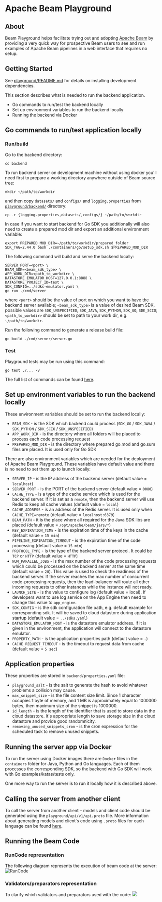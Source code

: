<!--
    Licensed to the Apache Software Foundation (ASF) under one
    or more contributor license agreements.  See the NOTICE file
    distributed with this work for additional information
    regarding copyright ownership.  The ASF licenses this file
    to you under the Apache License, Version 2.0 (the
    "License"); you may not use this file except in compliance
    with the License.  You may obtain a copy of the License at

      http://www.apache.org/licenses/LICENSE-2.0

    Unless required by applicable law or agreed to in writing,
    software distributed under the License is distributed on an
    "AS IS" BASIS, WITHOUT WARRANTIES OR CONDITIONS OF ANY
    KIND, either express or implied.  See the License for the
    specific language governing permissions and limitations
    under the License.
-->

# Apache Beam Playground

## About

Beam Playground helps facilitate trying out and adopting [Apache Beam](https://beam.apache.org/) by providing a very
quick way for prospective Beam users to see and run examples of Apache Beam pipelines in a web interface that requires
no setup.

## Getting Started

See [playground/README.md](../README.md) for details on installing development dependencies.

This section describes what is needed to run the backend application.

- Go commands to run/test the backend locally
- Set up environment variables to run the backend locally
- Running the backend via Docker

## Go commands to run/test application locally

### Run/build
Go to the backend directory:

```shell
cd backend
```

To run backend server on development machine without using docker you'll need first to prepare a working directory anywhere outside of Beam source tree:
```shell
mkdir ~/path/to/workdir
```
and then copy `datasets/` and `configs/` and `logging.properties` from [`playground/backend/`](/playground/backend/) directory:
```shell
cp -r {logging.properties,datasets/,configs/} ~/path/to/workdir
```

In case if you want to start backend for Go SDK you additionally will also need to create a prepared mod dir and export an additional environment variable:
```shell
export PREPARED_MOD_DIR=~/path/to/workdir/prepared_folder
SDK_TAG=2.44.0 bash ./containers/go/setup_sdk.sh $PREPARED_MOD_DIR
```

The following command will build and serve the backend locally:

```shell
SERVER_PORT=<port> \
BEAM_SDK=<beam_sdk_type> \
APP_WORK_DIR=<path_to_workdir> \
DATASTORE_EMULATOR_HOST=127.0.0.1:8888 \
DATASTORE_PROJECT_ID=test \
SDK_CONFIG=../sdks-emulator.yaml \
go run ./cmd/server
```

where `<port>` should be the value of port on which you want to have the backend server available; `<beam_sdk_type>` is a value of desired Beam SDK, possible values are `SDK_UNSPECIFIED`, `SDK_JAVA`, `SDK_PYTHON`, `SDK_GO`, `SDK_SCIO`; `<path_to_workdir>` should be set to path to your work dir, e.g. `~/path/to/workdir`.

Run the following command to generate a release build file:

```shell
go build ./cmd/server/server.go
```

### Test
Playground tests may be run using this command:

```shell
go test ./... -v
```

The full list of commands can be found [here](https://pkg.go.dev/cmd/go).

## Set up environment variables to run the backend locally

These environment variables should be set to run the backend locally:

- `BEAM_SDK` - is the SDK which backend could process (`SDK_GO` / `SDK_JAVA` / `SDK_PYTHON` / `SDK_SCIO` / `SDK_UNSPECIFIED`)
- `APP_WORK_DIR` - is the directory where all folders will be placed to process each code processing request
- `PREPARED_MOD_DIR` - is the directory where prepared go.mod and go.sum files are placed. It is used only for Go SDK

There are also environment variables which are needed for the deployment of Apache Beam Playground. These variables have
default value and there is no need to set them up to launch locally:

- `SERVER_IP` - is the IP address of the backend server (default value = `localhost`)
- `SERVER_PORT` - is the PORT of the backend server (default value = `8080`)
- `CACHE_TYPE` - is a type of the cache service which is used for the backend server. If it is set as a `remote`, then
  the backend server will use Redis to keep all cache values (default value = `local`)
- `CACHE_ADDRESS` - is an address of the Redis server. It is used only when `CACHE_TYPE=remote` (default value
  = `localhost:6379`)
- `BEAM_PATH` - it is the place where all required for the Java SDK libs are placed
  (default value = `/opt/apache/beam/jars/*`)
- `KEY_EXPIRATION_TIME` - is the expiration time of the keys in the cache (default value = `15 min`)
- `PIPELINE_EXPIRATION_TIMEOUT` - is the expiration time of the code processing (default value = `15 min`)
- `PROTOCOL_TYPE` - is the type of the backend server protocol. It could be `TCP` or `HTTP` (default value = `HTTP`)
- `NUM_PARALLEL_JOBS` - is the max number of the code processing requests which could be processed on the backend server
  at the same time (default value = `20`). This value is used to check the readiness of the backend server. If the
  server reaches the max number of concurrent code-processing requests, then the load-balancer will route all other
  incoming requests to other instances while the instance will not ready.
- `LAUNCH_SITE` - is the value to configure log (default value = local). If developers want to use log service on the
  App Engine then need to change this value to `app_engine`.
- `SDK_CONFIG` - is the sdk configuration file path, e.g. default example for corresponding sdk. It will be saved to cloud datastore during application startup (default value = `../sdks.yaml`)
- `DATASTORE_EMULATOR_HOST` - is the datastore emulator address. If it is given in the environment, the application will connect to the datastore emulator.
- `PROPERTY_PATH` - is the application properties path (default value = `.`)
- `CACHE_REQUEST_TIMEOUT` - is the timeout to request data from cache (default value = `5 sec`)

## Application properties

These properties are stored in `backend/properties.yaml` file:

- `playground_salt` - is the salt to generate the hash to avoid whatever problems a collision may cause.
- `max_snippet_size` - is the file content size limit. Since 1 character occupies 1 byte of memory, and 1 MB is approximately equal to 1000000 bytes, then maximum size of the snippet is 1000000.
- `id_length` - is the length of the identifier that is used to store data in the cloud datastore. It's appropriate length to save storage size in the cloud datastore and provide good randomnicity.
- `removing_unused_snippets_cron` - is the cron expression for the scheduled task to remove unused snippets.

## Running the server app via Docker

To run the server using Docker images there are `Docker` files in the `containers` folder for Java, Python and Go
languages. Each of them processes the corresponding SDK, so the backend with Go SDK will work with Go
examples/katas/tests only.

One more way to run the server is to run it locally how it is described above.

## Calling the server from another client

To call the server from another client – models and client code should be generated using the
`playground/api/v1/api.proto` file. More information about generating models and client's code using `.proto`
files for each language can be found [here](https://grpc.io/docs/languages/).

## Running the Beam Code
### RunCode representation
The following diagram represents the execution of beam code at the server:
![RunCode](RunCodeDiagram.png)

### Validators/preparators representation
To clarify which validators and preparators used with the code:
![](ValidatorsPreparators.png)